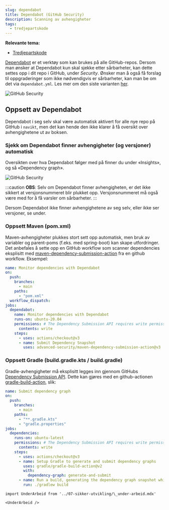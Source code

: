 ```yaml
---
slug: dependabot
title: Dependabot (GitHub Security)
description: Scanning av avhengigheter
tags:
  - tredjepartskode
---
```


**Relevante tema:**

- [Tredjepartskode](../sikker-utvikling/tredjepartskode)

[Dependabot](https://github.com/dependabot) er et verktøy som kan brukes på alle GitHub-repos. Dersom man ønsker at Dependabot kun skal sjekke etter sårbarheter, kan dette settes opp i dit repo i GitHub, under _Security_. Ønsker man å også få forslag til oppgraderinger som ikke nødvendigvis er sårbarheter, kan man be om det via `dependabot.yml`. Les mer om den siste varianten [her](https://docs.github.com/en/code-security/supply-chain-security/keeping-your-dependencies-updated-automatically/enabling-and-disabling-dependabot-version-updates).

![GitHub Security](/img/dependabot.png "GitHub Security")

## Oppsett av Dependabot

Dependabot i seg selv skal være automatisk aktivert for alle nye repo på GitHub i `navikt`, men det kan hende den ikke klarer å få oversikt over avhengighetene ut av boksen.

### Sjekk om Dependabot finner avhengigheter (og versjoner) automatisk

Oversikten over hva Dependabot følger med på finner du under «Insights», og så «Dependency graph».

![GitHub Security](/img/dependabot-dependencies.png "«Insights» -> «Dependency Graph» for å se hva Dependabot har oppdaget")

:::caution
**OBS**: Selv om Dependabot finner avhengigheten, er det ikke sikkert at versjonsnummeret blir plukket opp. Versjonsnummeret må også være med for å få varsler om sårbarheter.
:::

Dersom Dependabot ikke finner avhengighetene av seg selv, eller ikke ser versjoner, se under.

### Oppsett Maven (pom.xml)

Maven-avhengigheter plukkes stort sett opp automatisk, men bruk av variabler og parent-poms (f.eks. med spring-boot) kan skape utfordringer.
Det anbefales å sette opp en GitHub workflow som scanner dependencies eksplisitt med [maven-dependency-submission-action](https://github.com/marketplace/actions/maven-dependency-tree-dependency-submission) fra en github workflow. Eksempel:

```yaml
name: Monitor dependencies with Dependabot
on:
  push:
    branches:
      - main
    paths:
      - "pom.xml"
  workflow_dispatch:
jobs:
  dependabot:
    name: Monitor dependencies with Dependabot
    runs-on: ubuntu-20.04
    permissions: # The Dependency Submission API requires write permission
      contents: write
    steps:
      - uses: actions/checkout@v3
      - name: Submit Dependency Snapshot
        uses: advanced-security/maven-dependency-submission-action@v3
```

### Oppsett Gradle (build.gradle.kts / build.gradle)

Gradle-avhengigheter må eksplisitt legges inn gjennom GitHubs [Dependency Submission API](https://docs.github.com/en/code-security/supply-chain-security/understanding-your-software-supply-chain/using-the-dependency-submission-api). Dette kan gjøres med en github-actionen [gradle-build-action](https://github.com/gradle/gradle-build-action#github-dependency-graph-support), slik:

```yaml
name: Submit dependency graph
on:
  push:
    branches:
      - main
    paths:
      - "**.gradle.kts"
      - "gradle.properties"
jobs:
  dependencies:
    runs-on: ubuntu-latest
    permissions: # The Dependency Submission API requires write permission
      contents: write
    steps:
      - uses: actions/checkout@v3
      - name: Setup Gradle to generate and submit dependency graphs
        uses: gradle/gradle-build-action@v2
        with:
          dependency-graph: generate-and-submit
      - name: Run a build, generating the dependency graph snapshot which will be submitted
        run: ./gradlew build
```

```mdx-code-block
import UnderArbeid from '../07-sikker-utvikling/\_under-arbeid.mdx'

<UnderArbeid />
```
